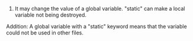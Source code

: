 1) It may change the value of a global variable. "static" can make a
local variable not being destroyed.

Addition: A global variable with a "static" keyword means that the
variable could not be used in other files.
